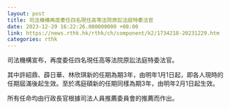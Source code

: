 ```yaml
---
layout: post
title: 司法機構再度委任四名現任高等法院原訟法庭特委法官
date: 2023-12-29 16:22:26.000000000 +08:00
link: https://news.rthk.hk/rthk/ch/component/k2/1734218-20231229.htm
categories: rthk
---
```


司法機構宣布，再度委任四名現任高等法院原訟法庭特委法官。

其中許紹鼎、薜日華、林欣琪新的任期為期3年，由明年1月1日起，即各人現時的任期屆滿後起生效。至於馮庭碩新的任期同樣為期3年，由明年2月1日起生效。

所有任命均由行政長官根據司法人員推薦委員會的推薦而作出。
